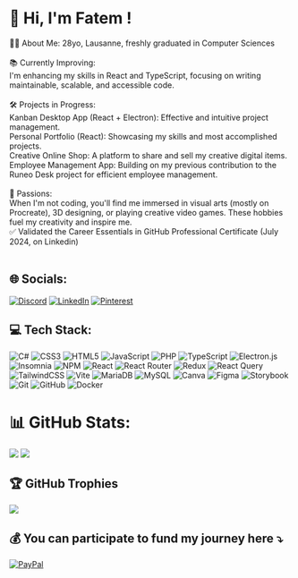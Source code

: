 # 💫 Hi, I'm Fatem !
👩‍💻 About Me: 28yo, Lausanne, freshly graduated in Computer Sciences <br><br> 📚 Currently Improving:<br>I'm enhancing my skills in React and TypeScript, focusing on writing maintainable, scalable, and accessible code.<br><br>🛠️ Projects in Progress:<br>Kanban Desktop App (React + Electron): Effective and intuitive project management.<br>Personal Portfolio (React): Showcasing my skills and most accomplished projects.<br>Creative Online Shop: A platform to share and sell my creative digital items.<br>Employee Management App: Building on my previous contribution to the Runeo Desk project for efficient employee management.<br><br>🎨 Passions:<br>When I'm not coding, you'll find me immersed in visual arts (mostly on Procreate), 3D designing, or playing creative video games. These hobbies fuel my creativity and inspire me.<br>
 ✅ Validated the Career Essentials in GitHub Professional Certificate (July 2024, on Linkedin) <br><br>

## 🌐 Socials:
[![Discord](https://img.shields.io/badge/Discord-%237289DA.svg?logo=discord&logoColor=white)](https://discord.gg/fatemzh) [![LinkedIn](https://img.shields.io/badge/LinkedIn-%230077B5.svg?logo=linkedin&logoColor=white)](https://www.linkedin.com/in/fatima-abid-91b200196) [![Pinterest](https://img.shields.io/badge/Pinterest-%23E60023.svg?logo=Pinterest&logoColor=white)](https://pinterest.com/abidfatem) 

## 💻 Tech Stack:
![C#](https://img.shields.io/badge/c%23-%23239120.svg?style=flat&logo=csharp&logoColor=white) ![CSS3](https://img.shields.io/badge/css3-%231572B6.svg?style=flat&logo=css3&logoColor=white) ![HTML5](https://img.shields.io/badge/html5-%23E34F26.svg?style=flat&logo=html5&logoColor=white) ![JavaScript](https://img.shields.io/badge/javascript-%23323330.svg?style=flat&logo=javascript&logoColor=%23F7DF1E) ![PHP](https://img.shields.io/badge/php-%23777BB4.svg?style=flat&logo=php&logoColor=white) ![TypeScript](https://img.shields.io/badge/typescript-%23007ACC.svg?style=flat&logo=typescript&logoColor=white) ![Electron.js](https://img.shields.io/badge/Electron-191970?style=flat&logo=Electron&logoColor=white) ![Insomnia](https://img.shields.io/badge/Insomnia-black?style=flat&logo=insomnia&logoColor=5849BE) ![NPM](https://img.shields.io/badge/NPM-%23CB3837.svg?style=flat&logo=npm&logoColor=white) ![React](https://img.shields.io/badge/react-%2320232a.svg?style=flat&logo=react&logoColor=%2361DAFB) ![React Router](https://img.shields.io/badge/React_Router-CA4245?style=flat&logo=react-router&logoColor=white) ![Redux](https://img.shields.io/badge/redux-%23593d88.svg?style=flat&logo=redux&logoColor=white) ![React Query](https://img.shields.io/badge/-React%20Query-FF4154?style=flat&logo=react%20query&logoColor=white) ![TailwindCSS](https://img.shields.io/badge/tailwindcss-%2338B2AC.svg?style=flat&logo=tailwind-css&logoColor=white) ![Vite](https://img.shields.io/badge/vite-%23646CFF.svg?style=flat&logo=vite&logoColor=white) ![MariaDB](https://img.shields.io/badge/MariaDB-003545?style=flat&logo=mariadb&logoColor=white) ![MySQL](https://img.shields.io/badge/mysql-4479A1.svg?style=flat&logo=mysql&logoColor=white) ![Canva](https://img.shields.io/badge/Canva-%2300C4CC.svg?style=flat&logo=Canva&logoColor=white) ![Figma](https://img.shields.io/badge/figma-%23F24E1E.svg?style=flat&logo=figma&logoColor=white) ![Storybook](https://img.shields.io/badge/-Storybook-FF4785?style=flat&logo=storybook&logoColor=white) ![Git](https://img.shields.io/badge/git-%23F05033.svg?style=flat&logo=git&logoColor=white) ![GitHub](https://img.shields.io/badge/github-%23121011.svg?style=flat&logo=github&logoColor=white) ![Docker](https://img.shields.io/badge/docker-%230db7ed.svg?style=flat&logo=docker&logoColor=white) 

# 📊 GitHub Stats:
![](https://github-readme-stats.vercel.app/api?username=fatemzh&theme=react&hide_border=false&include_all_commits=false&count_private=true)
![](https://github-readme-streak-stats.herokuapp.com/?user=fatemzh&theme=react&hide_border=false)<br/>

## 🏆 GitHub Trophies
![](https://github-profile-trophy.vercel.app/?username=fatemzh&theme=tokyonight&no-frame=true&no-bg=true&margin-w=4)


## 💰 You can participate to fund my journey here ⤵️
[![PayPal](https://img.shields.io/badge/PayPal-00457C?style=for-the-badge&logo=paypal&logoColor=white)](https://paypal.me/https://paypal.me/fatemzh?country.x=CH&locale.x=fr_FR) 

  
<!-- Proudly created with GPRM ( https://gprm.itsvg.in ) -->
